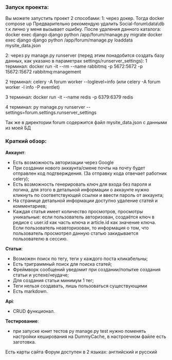 ### Запуск проекта:

Вы можете запустить проект 2 способами:
1: через докер. Тогда docker compose up
Предварительно рекомендую удалить Social-forum\data\db т.к лично у меня вызывает ошибку.
После удаления данного каталога:
docker exec django django python /app/forum/manage.py migrate
docker exec django django python /app/forum/manage.py loaddata mysite_data.json

2: через py manage.py runserver (перед этим понадобится создать базу данных, как указано в параметрах settings/runserver_settings):
1 терминал:
docker run -it --rm --name rabbitmq -p 5672:5672 -p 15672:15672 rabbitmq:management

2 терминал:
celery -A forum worker --loglevel=info (или celery -A forum worker -l info -P eventlet)

3 терминал:
docker run -it --name redis -p 6379:6379 redis

4 терминал:
py manage.py runserver --settings=forum.settings.runserver_settings

Так же в директории forum содержится файл mysite_data.json с данными из моей БД

### Краткий обзор:

**Аккаунт**:
- Есть возможность авторизации через Google
- При создании нового аккаунта/смене почты на почту будет отправлен код подтверждения. (За отправку кода отвечает работник celery);
- Есть возможность генерировать ключ для входа без пароля и логина, для этого в детальной информации о аккаунте нужно кликнуть по соответствующей ссылки и ввести пароль от аккаунта;
- На странице детальной информации доступно удаление статей и комментариев;
- Каждая статья имеет количество просмотров, просмотры уникальные: если пользователь авторизован, создаётся ключ в редисе с user.id как часть ключа и article.id как значение ключа. Если пользователь неавторизован, то информация о том, что пользователь просмотрел данную статью закидывается пользователю в сессию.

**Статьи**:
- Возможен поиск по тегу, теги у каждого поста кликабельны;
- Есть триграммный поиск для поиска статей;
- Фреймворк сообщений уведомит при создании/попытке создания статьи и успехе/неудаче;
- Для создания статьи минимум 1 тег;
- Теги нельзя создавать, лишь пользоваться существующими
- Есть markdown.

**Api**:
- CRUD функционал.

**Тестирование**:
- при запуске юнит тестов py manage.py test нужно поменять настройки кеширования на DummyCache, в настроечном файле есть заготовка.

Есть карты сайта
Форум доступен в 2 языках: английский и русский
